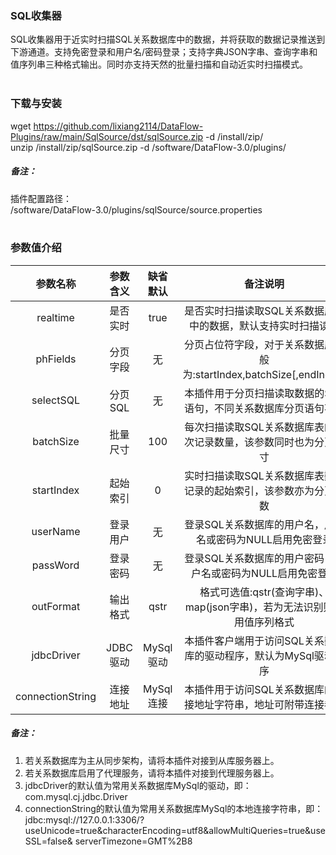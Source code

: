 ### SQL收集器  
SQL收集器用于近实时扫描SQL关系数据库中的数据，并将获取的数据记录推送到下游通道。支持免密登录和用户名/密码登录；支持字典JSON字串、查询字串和值序列串三种格式输出。同时亦支持天然的批量扫描和自动近实时扫描模式。  
​      

### 下载与安装  
wget https://github.com/lixiang2114/DataFlow-Plugins/raw/main/SqlSource/dst/sqlSource.zip -d /install/zip/  
unzip  /install/zip/sqlSource.zip -d /software/DataFlow-3.0/plugins/    

##### 备注：  
插件配置路径：  
 /software/DataFlow-3.0/plugins/sqlSource/source.properties  
​      

### 参数值介绍  
|参数名称|参数含义|缺省默认|备注说明|
|:-----:|:-------:|:-------:|:-------:|
|realtime|是否实时|true|是否实时扫描读取SQL关系数据库表中的数据，默认支持实时扫描读取|
|phFields|分页字段|无|分页占位符字段，对于关系数据库一般为:startIndex,batchSize[,endIndex]|
|selectSQL|分页SQL|无|本插件用于分页扫描读取数据的SQL语句，不同关系数据库分页语句不同|
|batchSize|批量尺寸|100|每次扫描读取SQL关系数据库表的批次记录数量，该参数同时也为分页尺寸|
|startIndex|起始索引|0|实时扫描读取SQL关系数据库表数据记录的起始索引，该参数亦为分页参数|
|userName|登录用户|无|登录SQL关系数据库的用户名，用户名或密码为NULL启用免密登录|
|passWord|登录密码|无|登录SQL关系数据库的用户密码，用户名或密码为NULL启用免密登录|
|outFormat|输出格式|qstr|格式可选值:qstr(查询字串)、map(json字串)，若为无法识别则使用值序列格式|
|jdbcDriver|JDBC驱动|MySql驱动|本插件客户端用于访问SQL关系数据库的驱动程序，默认为MySql驱动程序|
|connectionString|连接地址|MySql连接|本插件用于访问SQL关系数据库的连接地址字符串，地址可附带连接参数|
##### 备注：  
1. 若关系数据库为主从同步架构，请将本插件对接到从库服务器上。
2. 若关系数据库启用了代理服务，请将本插件对接到代理服务器上。
3. jdbcDriver的默认值为常用关系数据库MySql的驱动，即：com.mysql.cj.jdbc.Driver
4. connectionString的默认值为常用关系数据库MySql的本地连接字符串，即：
jdbc:mysql://127.0.0.1:3306/?useUnicode=true&characterEncoding=utf8&allowMultiQueries=true&useSSL=false&
serverTimezone=GMT%2B8  